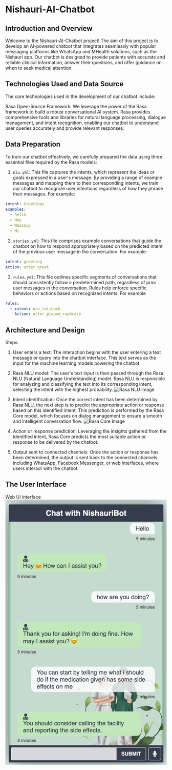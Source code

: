 # Nishauri-AI-Chatbot

## Introduction and Overview

Welcome to the Nishauri-AI-Chatbot project! The aim of this project is to develop an AI-powered chatbot that integrates seamlessly with popular messaging platforms like WhatsApp and MHealth solutions, such as the Nishauri app. Our chatbot is designed to provide patients with accurate and reliable clinical information, answer their questions, and offer guidance on when to seek medical attention.

## Technologies Used and Data Source

The core technologies used in the development of our chatbot include:

Rasa Open-Source Framework: We leverage the power of the Rasa framework to build a robust conversational AI system. Rasa provides comprehensive tools and libraries for natural language processing, dialogue management, and intent recognition, enabling our chatbot to understand user queries accurately and provide relevant responses.

## Data Preparation

To train our chatbot effectively, we carefully prepared the data using three essential files required by the Rasa models:

1. `nlu.yml`: This file captures the intents, which represent the ideas or goals expressed in a user's message. By providing a range of example messages and mapping them to their corresponding intents, we train our chatbot to recognize user intentions regardless of how they phrase their messages. For example:

```yaml
intent: Greetings
examples:
  - hello
  - Hey
  - Wasssup
  - Hi
  ```


2. `stories.yml`: This file comprises example conversations that guide the chatbot on how to respond appropriately based on the predicted intent of the previous user message in the conversation. For example:

```yaml
intent: greeting
Action: utter_greet
```

3. `rules.yml`: This file outlines specific segments of conversations that should consistently follow a predetermined path, regardless of prior user messages in the conversation. Rules help enforce specific behaviors or actions based on recognized intents. For example
    
```yaml
rules:
  - intent: nlu_fallback
    Action: utter_please_rephrase
```

## Architecture and Design
Steps:
1. User enters a text: The interaction begins with the user entering a text message or query into the chatbot interface. This text serves as the input for the machine learning models powering the chatbot.

2. Rasa NLU model: The user's text input is then passed through the Rasa NLU (Natural Language Understanding) model. Rasa NLU is responsible for analyzing and classifying the text into its corresponding intent, selecting the intent with the highest probability.
![Rasa NLU Image](images/nlu.ppg)

3. Intent identification: Once the correct intent has been determined by Rasa NLU, the next step is to predict the appropriate action or response based on this identified intent. This prediction is performed by the Rasa Core model, which focuses on dialog management to ensure a smooth and intelligent conversation flow.
![Rasa Core Image](images/core.jpg)

4. Action or response prediction: Leveraging the insights gathered from the identified intent, Rasa Core predicts the most suitable action or response to be delivered by the chatbot.

5. Output sent to connected channels: Once the action or response has been determined, the output is sent back to the connected channels, including WhatsApp, Facebook Messenger, or web interfaces, where users interact with the chatbot.

## The User Interface
Web UI interface
![WebUI Image](images/WebUI.jpeg)

